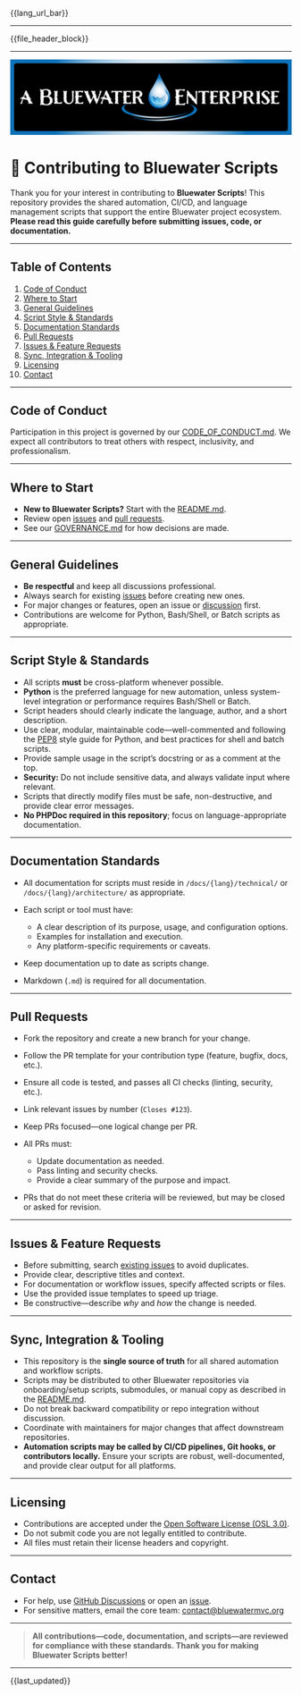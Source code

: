 <!-- Language Bar (automated on commit) -->
{{lang_url_bar}}

---

<!-- File Header Metadata Block -->
{{file_header_block}}

---

<img src="docs/en/assets/bw-git-banner.png" alt="Bluewater"/>

# 🌊 Contributing to Bluewater Scripts

Thank you for your interest in contributing to **Bluewater Scripts**!
This repository provides the shared automation, CI/CD, and language management scripts that support the entire Bluewater project ecosystem.
**Please read this guide carefully before submitting issues, code, or documentation.**

---

## Table of Contents

1. [Code of Conduct](#code-of-conduct)
2. [Where to Start](#where-to-start)
3. [General Guidelines](#general-guidelines)
4. [Script Style & Standards](#script-style--standards)
5. [Documentation Standards](#documentation-standards)
6. [Pull Requests](#pull-requests)
7. [Issues & Feature Requests](#issues--feature-requests)
8. [Sync, Integration & Tooling](#sync-integration--tooling)
9. [Licensing](#licensing)
10. [Contact](#contact)

---

## Code of Conduct

Participation in this project is governed by our 
[CODE_OF_CONDUCT.md](./CODE_OF_CONDUCT.md).
We expect all contributors to treat others with respect, inclusivity, and professionalism.

---

## Where to Start

* **New to Bluewater Scripts?** Start with the 
[README.md](README.md).
* Review open [issues](../../issues) and [pull requests](../../pulls).
* See our [GOVERNANCE.md](GOVERNANCE.md) for how decisions are made.

---

## General Guidelines

* **Be respectful** and keep all discussions professional.
* Always search for existing [issues](../../issues) before creating new ones.
* For major changes or features, open an issue or [discussion](../../discussions) first.
* Contributions are welcome for Python, Bash/Shell, or Batch scripts as appropriate.

---

## Script Style & Standards

* All scripts **must** be cross-platform whenever possible.
* **Python** is the preferred language for new automation, unless system-level integration or performance requires Bash/Shell or Batch.
* Script headers should clearly indicate the language, author, and a short description.
* Use clear, modular, maintainable code—well-commented and following the [PEP8](https://peps.python.org/pep-0008/) style guide for Python, and best practices for shell and batch scripts.
* Provide sample usage in the script’s docstring or as a comment at the top.
* **Security:** Do not include sensitive data, and always validate input where relevant.
* Scripts that directly modify files must be safe, non-destructive, and provide clear error messages.
* **No PHPDoc required in this repository**; focus on language-appropriate documentation.

---

## Documentation Standards

* All documentation for scripts must reside in `/docs/{lang}/technical/` or `/docs/{lang}/architecture/` as appropriate.
* Each script or tool must have:

    * A clear description of its purpose, usage, and configuration options.
    * Examples for installation and execution.
    * Any platform-specific requirements or caveats.
* Keep documentation up to date as scripts change.
* Markdown (`.md`) is required for all documentation.

---

## Pull Requests

* Fork the repository and create a new branch for your change.
* Follow the PR template for your contribution type (feature, bugfix, docs, etc.).
* Ensure all code is tested, and passes all CI checks (linting, security, etc.).
* Link relevant issues by number (`Closes #123`).
* Keep PRs focused—one logical change per PR.
* All PRs must:

    * Update documentation as needed.
    * Pass linting and security checks.
    * Provide a clear summary of the purpose and impact.
* PRs that do not meet these criteria will be reviewed, but may be closed or asked for revision.

---

## Issues & Feature Requests

* Before submitting, search [existing issues](../../issues) to avoid duplicates.
* Provide clear, descriptive titles and context.
* For documentation or workflow issues, specify affected scripts or files.
* Use the provided issue templates to speed up triage.
* Be constructive—describe *why* and *how* the change is needed.

---

## Sync, Integration & Tooling

* This repository is the **single source of truth** for all shared automation and workflow scripts.
* Scripts may be distributed to other Bluewater repositories via onboarding/setup scripts, submodules, or manual copy as described in the [README.md](./README.md).
* Do not break backward compatibility or repo integration without discussion.
* Coordinate with maintainers for major changes that affect downstream repositories.
* **Automation scripts may be called by CI/CD pipelines, Git hooks, or contributors locally.**
  Ensure your scripts are robust, well-documented, and provide clear output for all platforms.

---

## Licensing

* Contributions are accepted under the [Open Software License (OSL 3.0)](./LICENSE).
* Do not submit code you are not legally entitled to contribute.
* All files must retain their license headers and copyright.

---

## Contact

* For help, use [GitHub Discussions](../../discussions) or open an [issue](../../issues).
* For sensitive matters, email the core team: [contact@bluewatermvc.org](mailto:contact@bluewatermvc.org)

---

> **All contributions—code, documentation, and scripts—are reviewed for compliance with these standards.
> Thank you for making Bluewater Scripts better!**

---

{{last_updated}}
